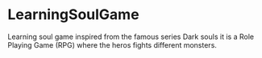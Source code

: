 # LearningSoulGame
Learning soul game inspired from the famous series Dark souls it is a Role Playing Game (RPG) where the heros fights different monsters.
